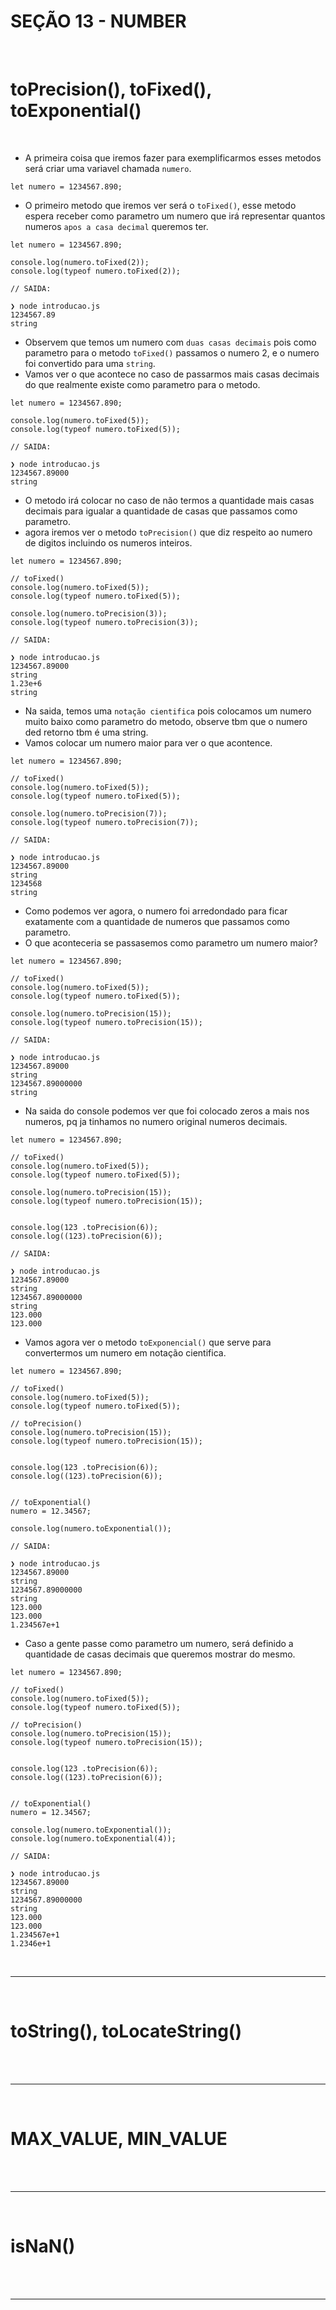 # SEÇÃO 13 - NUMBER

<br>

# toPrecision(), toFixed(), toExponential()
<br>

- A primeira coisa que iremos fazer para exemplificarmos esses metodos será criar uma variavel chamada `numero`.

~~~
let numero = 1234567.890;
~~~ 

- O primeiro metodo que iremos ver será o `toFixed()`, esse metodo espera receber como parametro um numero que irá representar quantos numeros `apos a casa decimal` queremos ter.
  
~~~ 
let numero = 1234567.890;

console.log(numero.toFixed(2));
console.log(typeof numero.toFixed(2));

// SAIDA:

❯ node introducao.js
1234567.89
string
~~~

- Observem que temos um numero com `duas casas decimais` pois como parametro para o metodo `toFixed()` passamos o numero 2, e o numero foi convertido para uma `string`.
- Vamos ver o que acontece no caso de passarmos mais casas decimais do que realmente existe como parametro para o metodo.

~~~
let numero = 1234567.890;

console.log(numero.toFixed(5));
console.log(typeof numero.toFixed(5));

// SAIDA:  

❯ node introducao.js
1234567.89000
string
~~~

- O metodo irá colocar no caso de não termos a quantidade mais casas decimais para igualar a quantidade de casas que passamos como parametro.
- agora iremos ver o metodo `toPrecision()` que diz respeito ao numero de digitos incluindo os numeros inteiros.

~~~
let numero = 1234567.890;

// toFixed()
console.log(numero.toFixed(5));
console.log(typeof numero.toFixed(5));

console.log(numero.toPrecision(3));
console.log(typeof numero.toPrecision(3));

// SAIDA:

❯ node introducao.js
1234567.89000
string
1.23e+6
string

~~~

- Na saida, temos uma `notação cientifica` pois colocamos um numero muito baixo como parametro do metodo, observe tbm que o numero ded retorno tbm é uma string.
- Vamos colocar um numero maior para ver o que acontence.

~~~ 
let numero = 1234567.890;

// toFixed()
console.log(numero.toFixed(5));
console.log(typeof numero.toFixed(5));

console.log(numero.toPrecision(7));
console.log(typeof numero.toPrecision(7));

// SAIDA:

❯ node introducao.js
1234567.89000
string
1234568
string
~~~

- Como podemos ver agora, o numero foi arredondado para ficar exatamente com a quantidade de numeros que passamos como parametro.
- O que aconteceria se passasemos como parametro um numero maior?

~~~
let numero = 1234567.890;

// toFixed()
console.log(numero.toFixed(5));
console.log(typeof numero.toFixed(5));

console.log(numero.toPrecision(15));
console.log(typeof numero.toPrecision(15));

// SAIDA:

❯ node introducao.js
1234567.89000
string
1234567.89000000
string
~~~

- Na saida do console podemos ver que foi colocado zeros a mais nos numeros, pq ja tinhamos no numero original numeros decimais.

~~~
let numero = 1234567.890;

// toFixed()
console.log(numero.toFixed(5));
console.log(typeof numero.toFixed(5));

console.log(numero.toPrecision(15));
console.log(typeof numero.toPrecision(15));


console.log(123 .toPrecision(6));
console.log((123).toPrecision(6));

// SAIDA:

❯ node introducao.js
1234567.89000
string
1234567.89000000
string
123.000
123.000
~~~

- Vamos agora ver o metodo `toExponencial()` que serve para convertermos um numero em notação cientifica.

~~~
let numero = 1234567.890;

// toFixed()
console.log(numero.toFixed(5));
console.log(typeof numero.toFixed(5));

// toPrecision()
console.log(numero.toPrecision(15));
console.log(typeof numero.toPrecision(15));


console.log(123 .toPrecision(6));
console.log((123).toPrecision(6));


// toExponential()
numero = 12.34567;

console.log(numero.toExponential());

// SAIDA:

❯ node introducao.js
1234567.89000
string
1234567.89000000
string
123.000
123.000
1.234567e+1
~~~ 

- Caso a gente passe como parametro um numero, será definido a quantidade de casas decimais que queremos mostrar do mesmo.

~~~
let numero = 1234567.890;

// toFixed()
console.log(numero.toFixed(5));
console.log(typeof numero.toFixed(5));

// toPrecision()
console.log(numero.toPrecision(15));
console.log(typeof numero.toPrecision(15));


console.log(123 .toPrecision(6));
console.log((123).toPrecision(6));


// toExponential()
numero = 12.34567;

console.log(numero.toExponential());
console.log(numero.toExponential(4));

// SAIDA:

❯ node introducao.js
1234567.89000
string
1234567.89000000
string
123.000
123.000
1.234567e+1
1.2346e+1
~~~

<br>
<hr>
<br>

# toString(), toLocateString()
<br>

<br>
<hr>
<br>

# MAX_VALUE, MIN_VALUE
<br>

<br>
<hr>
<br>

# isNaN()
<br>

<br>
<hr>
<br>